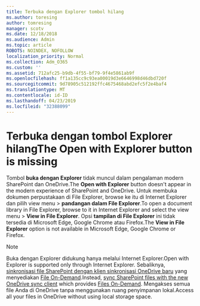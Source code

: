 ```yaml
---
title: Terbuka dengan Explorer tombol hilang
ms.author: toresing
author: tomresing
manager: scotv
ms.date: 12/18/2018
ms.audience: Admin
ms.topic: article
ROBOTS: NOINDEX, NOFOLLOW
localization_priority: Normal
ms.collection: Adm_O365
ms.custom: ''
ms.assetid: 712afc25-b9db-4f55-bf79-9f4e5861ab9f
ms.openlocfilehash: ff1a135cc9c93ea00019d3e6646998d46dbd720f
ms.sourcegitcommit: 9d78905c512192ffc4675468abd2efc5f2e4baf4
ms.translationtype: MT
ms.contentlocale: id-ID
ms.lasthandoff: 04/23/2019
ms.locfileid: "32388099"
---
```

# <a name="the-open-with-explorer-button-is-missing"></a><span data-ttu-id="6297d-102">Terbuka dengan tombol Explorer hilang</span><span class="sxs-lookup"><span data-stu-id="6297d-102">The Open with Explorer button is missing</span></span>

<span data-ttu-id="6297d-103">Tombol **buka dengan Explorer** tidak muncul dalam pengalaman modern SharePoint dan OneDrive.</span><span class="sxs-lookup"><span data-stu-id="6297d-103">The **Open with Explorer** button doesn't appear in the modern experience of SharePoint and OneDrive.</span></span> <span data-ttu-id="6297d-104">Untuk membuka dokumen perpustakaan di File Explorer, browse ke itu di Internet Explorer dan pilih view menu \> **pandangan dalam File Explorer**.</span><span class="sxs-lookup"><span data-stu-id="6297d-104">To open a document library in File Explorer, browse to it in Internet Explorer and select the view menu \> **View in File Explorer**.</span></span> <span data-ttu-id="6297d-105">Opsi **tampilan di File Explorer** ini tidak tersedia di Microsoft Edge, Google Chrome atau Firefox.</span><span class="sxs-lookup"><span data-stu-id="6297d-105">The **View in File Explorer** option is not available in Microsoft Edge, Google Chrome or Firefox.</span></span> 
  
> [!NOTE]
> <span data-ttu-id="6297d-106">Buka dengan Explorer didukung hanya melalui Internet Explorer.</span><span class="sxs-lookup"><span data-stu-id="6297d-106">Open with Explorer is supported only through Internet Explorer.</span></span> <span data-ttu-id="6297d-107">Sebaliknya, [sinkronisasi file SharePoint dengan klien sinkronisasi OneDrive baru](https://support.office.com/article/6de9ede8-5b6e-4503-80b2-6190f3354a88.aspx) yang menyediakan [File On-Demand](https://support.office.com/article/0e6860d3-d9f3-4971-b321-7092438fb38e.aspx).</span><span class="sxs-lookup"><span data-stu-id="6297d-107">Instead, [sync SharePoint files with the new OneDrive sync client](https://support.office.com/article/6de9ede8-5b6e-4503-80b2-6190f3354a88.aspx) which provides [Files On-Demand](https://support.office.com/article/0e6860d3-d9f3-4971-b321-7092438fb38e.aspx).</span></span> <span data-ttu-id="6297d-108">Mengakses semua file Anda di OneDrive tanpa menggunakan ruang penyimpanan lokal.</span><span class="sxs-lookup"><span data-stu-id="6297d-108">Access all your files in OneDrive without using local storage space.</span></span> 
  

